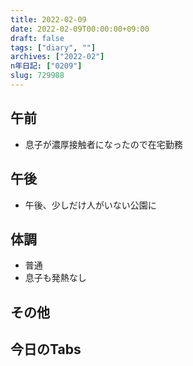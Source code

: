```yaml
---
title: 2022-02-09
date: 2022-02-09T00:00:00+09:00
draft: false
tags: ["diary", ""]
archives: ["2022-02"]
n年日記: ["0209"]
slug: 729988
---
```

## 午前
- 息子が濃厚接触者になったので在宅勤務
## 午後
- 午後、少しだけ人がいない公園に
## 体調
- 普通
- 息子も発熱なし
## その他
## 今日のTabs